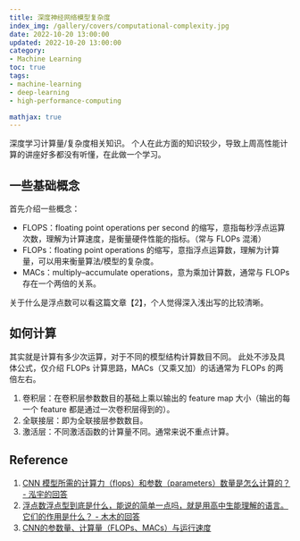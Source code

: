 ```yaml
---
title: 深度神经网络模型复杂度
index_img: /gallery/covers/computational-complexity.jpg
date: 2022-10-20 13:00:00
updated: 2022-10-20 13:00:00
category: 
- Machine Learning
toc: true
tags: 
- machine-learning
- deep-learning
- high-performance-computing

mathjax: true
---
```

<!-- omit in toc -->

深度学习计算量/复杂度相关知识。
个人在此方面的知识较少，导致上周高性能计算的讲座好多都没有听懂，在此做一个学习。

<!-- more -->


## 一些基础概念

首先介绍一些概念：
- FLOPS：floating point operations per second 的缩写，意指每秒浮点运算次数，理解为计算速度，是衡量硬件性能的指标。（常与 FLOPs 混淆）
- FLOPs：floating point operations 的缩写，意指浮点运算数，理解为计算量，可以用来衡量算法/模型的复杂度。
- MACs：multiply–accumulate operations，意为乘加计算数，通常与 FLOPs 存在一个两倍的关系。

关于什么是浮点数可以看这篇文章【2】，个人觉得深入浅出写的比较清晰。

## 如何计算

其实就是计算有多少次运算，对于不同的模型结构计算数目不同。
此处不涉及具体公式，仅介绍 FLOPs 计算思路，MACs（又乘又加）的话通常为 FLOPs 的两倍左右。

1. 卷积层：在卷积层参数数目的基础上乘以输出的 feature map 大小（输出的每一个 feature 都是通过一次卷积层得到的）。
2. 全联接层：即为全联接层参数数目。
3. 激活层：不同激活函数的计算量不同。通常来说不重点计算。

## Reference

1. [CNN 模型所需的计算力（flops）和参数（parameters）数量是怎么计算的？ - 泓宇的回答](https://www.zhihu.com/question/65305385/answer/451060549)
2. [浮点数浮点型到底是什么，能说的简单一点吗，就是用高中生能理解的语言。它们的作用是什么？ - 木木的回答](https://www.zhihu.com/question/425741425/answer/2584045783)
3. [CNN的参数量、计算量（FLOPs、MACs）与运行速度](https://blog.csdn.net/weixin_39833897/article/details/105807172)

